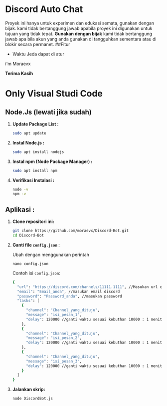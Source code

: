 # Discord Auto Chat

Proyek ini hanya untuk experimen dan edukasi semata, gunakan dengan bijak. kami tidak bertanggung jawab apabila proyek ini digunakan untuk tujuan yang tidak tepat.
**Gunakan dengan bijak** kami tidak bertanggung jawab apa bila akun yang anda gunakan di tangguhkan sementara atau di blokir secara permanet.
##Fitur
- Waktu Jeda dapat di atur
  
i'm Moraevx 

**Terima Kasih**

# Only Visual Studi Code
## Node.Js (lewati jika sudah)

1. **Update Package List :**
   ```bash
   sudo apt update
   ```
2. **Instal Node.js :**
   ```bash
   sudo apt install nodejs
   ```
3. **Instal npm (Node Package Manager) :**
   ```bash
   sudo apt install npm
   ```
4. **Verifikasi Instalasi :**
   ```bash
   node -v
   npm -v
   ```

## Aplikasi :

1. **Clone repositori ini:**
 
   ```bash
   git clone https://github.com/moraevx/Discord-Bot.git
   cd Discord-Bot
   ```

3. **Ganti file `config.json` :**

   Ubah dengan menggunakan perintah
   ```
   nano config.json
   ```

   Contoh isi `config.json`:

   ```bash
   {
     "url": "https://discord.com/channels/11111.1111", //Masukan url channel tujuan
     "email": "Email_anda", //masukan email discord
     "password": "Password_anda", //masukan password 
     "tasks": [
       {
         "channel": "Channel_yang_dituju",
         "message": "isi_pesan_1",
         "delay": 120000 //ganti waktu sesuai kebuthan 10000 : 1 menit
       },
       {
         "channel": "Channel_yang_dituju",
         "message": "isi_pesan_2",
         "delay": 120000 //ganti waktu sesuai kebuthan 10000 : 1 menit
       },
       {
         "channel": "Channel_yang_dituju",
         "message": "isi_pesan_3",
         "delay": 120000 //ganti waktu sesuai kebuthan 10000 : 1 menit
       }
     ]
   }
   ```

4. **Jalankan skrip:**

   ```bash
   node DiscordBot.js
   ```


